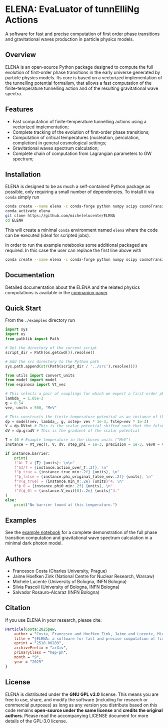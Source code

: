 # ELENA: EvaLuator of tunnElliNg Actions

A software for fast and precise computation of first order phase transitions and gravitational waves production in particle physics models.

## Overview

ELENA is an open-source Python package designed to compute the full evolution of first-order phase transitions in the early universe generated by particle physics models. Its core is based on a vectorized implementation of the tunnelling potential formalism, that allows a fast computation of the finite-temperature tunnelling action and of the resulting gravitational wave spectra.

## Features

- Fast computation of finite-temperature tunnelling actions using a vectorized implementation;
- Complete tracking of the evolution of first-order phase transitions;
- Computation of critical temperatures (nucleation, percolation, completion) in general cosmological settings;
- Gravitational waves spectrum calculation;
- Complete chain of computation from Lagrangian parameters to GW spectrum;

## Installation

ELENA is designed to be as much a self-contained Python package as possible, only requiring a small number of dependencies. To install it via `conda` simply run
```bash
conda create --name elena -c conda-forge python numpy scipy cosmoTransitions
conda activate elena
git clone https://github.com/michelelucente/ELENA
cd ELENA
```

This will create a minimal `conda` environment named `elena` where the code can be executed (ideal for scripted jobs).

In order to run the example notebooks some additional packaged are required. In this case the user can replace the first line above with

```bash
conda create --name elena -c conda-forge python numpy scipy cosmoTransitions matplotlib ipykernel natpy la_forge
```

## Documentation

Detailed documentation about the ELENA and the related physics computations is available in the [companion paper](https://arxiv.org/abs/2510.00289).

## Quick Start
From the `./examples` directory run

```python
import sys
import os
from pathlib import Path

# Get the directory of the current script
script_dir = Path(os.getcwd()).resolve()

# Add the src directory to the Python path
sys.path.append(str(Path(script_dir / '../src').resolve()))

from utils import convert_units
from model import model
from espinosa import Vt_vec

# This selects a pair of couplings for which we expect a first-order phase transition over large intervals of vevs
lambda_ = 1.65e-3
g = 0.54
vev, units = 500, "MeV"

# This constructs the finite-temperature potential as an instance of the class model. 
dp = model(vev, lambda_, g, xstep= vev * 1e-3, Tstep=vev * 1e-3)
V = dp.DVtot # This is the scalar potential shifted such that the false vacuum is located at ϕ = 0 for each value of the temperature
dV = dp.gradV # This is the gradient of the scalar potential

T = 40 # Example temperature in the chosen units ("MeV")
instance = Vt_vec(T, V, dV, step_phi = 1e-3, precision = 1e-3, vev0 = vev, ratio_vev_step0=50) # Computation at temperature T

if instance.barrier:
    print(
    f"At T = {T} {units}: \n\n"
    f"S3/T = {instance.action_over_T:.2f}, \n"
    f"ϕ_true = {instance.true_min:.2f} {units}, \n"
    f"ϕ_false = {instance.phi_original_false_vev:.2f} {units}, \n"
    f"V(ϕ_true) = {instance.min_V:.2e} {units}^4, \n"
    f"ϕ_0 = {instance.phi0_min:.2f} {units}, \n"
    f"V(ϕ_0) = {instance.V_exit[0]:.2e} {units}^4."
)
else:
    print("No barrier found at this temperature.")
```

## Examples

See the [example notebook](./examples/phase_transition.ipynb) for a complete demonstration of the full phase transition computation and gravitational wave spectrum calculation in a minimal dark photon model.

## Authors

- Francesco Costa (Charles University, Prague)
- Jaime Hoefken Zink (National Centre for Nuclear Research, Warsaw)
- Michele Lucente (University of Bologna, INFN Bologna)
- Silvia Pascoli (University of Bologna, INFN Bologna)
- Salvador Rosauro-Alcaraz (INFN Bologna)

## Citation

If you use ELENA in your research, please cite:

```bibtex
@article{Costa:2025pew,
    author = "Costa, Francesco and Hoefken Zink, Jaime and Lucente, Michele and Pascoli, Silvia and Rosauro-Alcaraz, Salvador",
    title = "{ELENA: a software for fast and precise computation of first order phase transitions and gravitational waves production in particle physics models}",
    eprint = "2510.00289",
    archivePrefix = "arXiv",
    primaryClass = "hep-ph",
    month = "9",
    year = "2025"
}
```

## License

ELENA is distributed under the **GNU GPL v3.0** license. This means you are free to use, share, and modify the software (including for research or commercial purposes) as long as any version you distribute based on this code remains **open-source under the same license** and **credits the original authors**.
Please read the accompanying LICENSE document for more details of the GPL-3.0 license.
